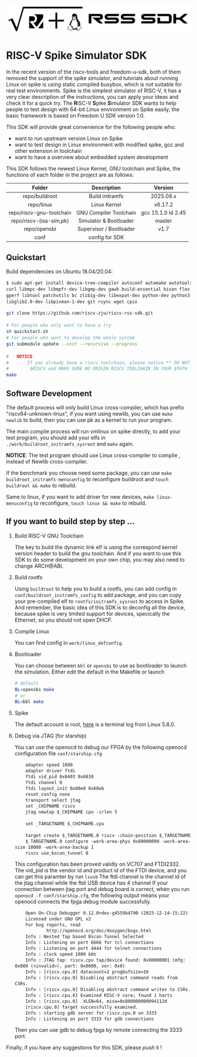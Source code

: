 ![logo](./conf/logo.png)

# RISC-V Spike Simulator SDK

In the recent version of the riscv-tools and freedom-u-sdk, both of them removed the support of the spike simulator, and tutorials about running Linux on spike is using static compiled busybox, which is not suitable for real test environments. Spike is the simplest simulator of RISC-V, it has a very clear description of the instructions, you can apply your ideas and check it for a quick try. The **R**ISC-V **S**pike **S**imulator SDK wants to help people to test design with 64-bit Linux environment on Spike easily, the basic framework is based on Freedom U SDK version 1.0.

This SDK will provide great convenience for the following people who:

* want to run upstream version Linux on Spike
* want to test design in Linux environment with modified spike, gcc and other extension in toolchain
* want to have a overview about embedded system development

This SDK follows the newest Linux Kernel, GNU toolchain and Spike, the functions of each folder in the project are as follows:

|       Folder        |      Description       |   Version   |
| :-----------------: | :--------------------: | :---------: |
|    repo/buildroot    |    Build initramfs     |  2025.08.x  |
|      repo/linux      |      Linux Kernel      |    v6.17.2    |
| repo/riscv-gnu-toolchain | GNU Compiler Toolchain |  gcc 15.1.0 ld 2.45  |
| repo/riscv-(isa-sim,pk)  | Simulator & Bootloader |    master   |
| repo/opensbi  | Supervisor / Bootloader |    v1.7   |
|         conf        |     config for SDK     |             |

## Quickstart
Build dependencies on Ubuntu 18.04/20.04:
```bash
$ sudo apt-get install device-tree-compiler autoconf automake autotools-dev    \
curl libmpc-dev libmpfr-dev libgmp-dev gawk build-essential bison flex texinfo \
gperf libtool patchutils bc zlib1g-dev libexpat-dev python-dev python3-dev unzip \
libglib2.0-dev libpixman-1-dev git rsync wget cpio
```
```bash
git clone https://github.com/riscv-zju/riscv-rss-sdk.git

# For people who only want to have a try
sh quickstart.sh
# For people who want to develop the whole system
git submodule update --init --recursive --progress

#	NOTICE: 
# 		If you already have a riscv toolchain, please notice ** DO NOT SET
#		 $RISCV and MAKE SURE NO ORIGIN RISCV TOOLCHAIN IN YOUR $PATH **
make
```

## Software Development

The default process will only build Linux cross-compiler, which has prefix "riscv64-unknown-linux", if you want using newlib, you can use `make newlib` to build, then you can use pk as a kernel to run your program.

The main compile process will run vmlinux on spike directly, to add your test program, you should add your elfs in `./work/buildroot_initramfs_sysroot` and `make` again.

**NOTICE**: The test program should use Linux cross-compiler to compile , instead of Newlib cross-compiler.

If the benchmark you choose need some package, you can use `make buildroot_initramfs-menuconfig` to reconfigure buildroot and `touch buildroot && make` to rebuild. 

Same to linux, if you want to add driver for new devices, `make linux-menuconfig` to reconfigure, `touch linux && make` to rebuild.

## If you want to build step by step ...

1. Build RISC-V GNU Toolchain

   The key to build the dynamic link elf is using the correspond kernel version header to build the gnu toolchain. And if you want to use this SDK to do some development on your own chip, you may also need to change ARCH@ABI. 

2.  Build rootfs

	Using `buildroot` to help you to build a rootfs, you can add config in `conf/buildroot_initramfs_config` to add package, and you can copy your pre-compiled elf to `rootfs/initramfs_sysroot` to access in Spike.
	And remember, the basic idea of this SDK is to deconfig all the device, because spike is very limited support for devices, specically the Ethernet, so you should not open DHCP.

3. Compile Linux

   You can find config in `work/linux_defconfig`.

4. Bootloader

   You can choose between `bbl` or `opensbi` to use as bootloader to launch the simulation. Either edit the default in the Makefile or launch
   ```bash
   # default
   BL=opensbi make
   # or
   BL=bbl make
   ```

5. Spike

   The default account is root, [here](conf/boot.log) is a terminal log from Linux 5.8.0.

6. Debug via JTAG (for starship)

	You can use the openocd to debug our FPGA by the following openocd configuration file `conf/starship.cfg`
	```
		adapter speed 1000
		adapter driver ftdi
		ftdi vid_pid 0x0403 0x6010
		ftdi channel 0
		ftdi layout_init 0x00e8 0x60eb
		reset_config none
		transport select jtag
		set _CHIPNAME riscv
		jtag newtap $_CHIPNAME cpu -irlen 5

		set _TARGETNAME $_CHIPNAME.cpu

		target create $_TARGETNAME.0 riscv -chain-position $_TARGETNAME
		$_TARGETNAME.0 configure -work-area-phys 0x80000000 -work-area-size 10000 -work-area-backup 1
		riscv use_bscan_tunnel 0
	```
	
	This configuration has been proved validly on VC707 and FTDI2332. 
	The vid_pid is the vendor id and product id of the FTDI device, and you can get this paramter by run `lsusb`
	The ftdi channel is the channel id of the jtag channel while the ftdi USB device has 4 channel
	If your connection between jtag port and debug board is correct, when you run `openocd -f conf/starship.cfg`, the following output means your openocd connects the fpga debug module successfully.
	```
		Open On-Chip Debugger 0.12.0+dev-g4559b4790 (2023-12-14-15:22)
		Licensed under GNU GPL v2
		For bug reports, read
				http://openocd.org/doc/doxygen/bugs.html
		Info : Nested Tap based Bscan Tunnel Selected
		Info : Listening on port 6666 for tcl connections
		Info : Listening on port 4444 for telnet connections
		Info : clock speed 1000 kHz
		Info : JTAG tap: riscv.cpu tap/device found: 0x00000001 (mfg: 0x000 (<invalid>), part: 0x0000, ver: 0x0)
		Info : [riscv.cpu.0] datacount=2 progbufsize=16
		Info : [riscv.cpu.0] Disabling abstract command reads from CSRs.
		Info : [riscv.cpu.0] Disabling abstract command writes to CSRs.
		Info : [riscv.cpu.0] Examined RISC-V core; found 1 harts
		Info : [riscv.cpu.0]  XLEN=64, misa=0x800000000094112d
		[riscv.cpu.0] Target successfully examined.
		Info : starting gdb server for riscv.cpu.0 on 3333
		Info : Listening on port 3333 for gdb connections
	```
	Then you can use gdb to debug fpga by remote connecting the 3333 port.

Finally, if you have any suggestions for this SDK, please *push* it !
